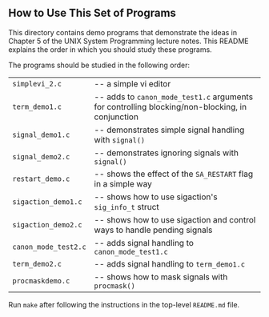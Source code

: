 ## How to Use This Set of Programs


This directory contains demo programs that demonstrate the ideas in
Chapter 5 of the UNIX System Programming lecture notes. This README explains
the order in which you should study these programs.

The programs should be studied in the following order:

|                  |                  |
|:-----------      |:---------------  |
|`simplevi_2.c`        | -- a simple vi editor |
|`term_demo1.c`       | -- adds to `canon_mode_test1.c` arguments for controlling blocking/non-blocking, in conjunction|
|`signal_demo1.c`      | -- demonstrates simple signal handling with `signal()`|
|`signal_demo2.c`      | -- demonstrates ignoring signals with `signal()`|
|`restart_demo.c`      | -- shows the effect of the `SA_RESTART` flag in a simple way|
|`sigaction_demo1.c`   | -- shows how to use sigaction's `sig_info_t` struct|
|`sigaction_demo2.c`   | -- shows how to use sigaction and control ways to handle pending signals|
|`canon_mode_test2.c` | -- adds signal handling to `canon_mode_test1.c`|
|`term_demo2.c`       | -- adds signal handling to `term_demo1.c`|
|`procmaskdemo.c`      | -- shows how to mask signals with `procmask()`|

Run `make` after following the instructions in the top-level `README.md` file.
